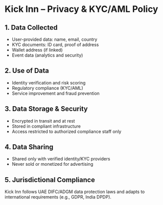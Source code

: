 # Kick Inn – Privacy & KYC/AML Policy

## 1. Data Collected
- User-provided data: name, email, country
- KYC documents: ID card, proof of address
- Wallet address (if linked)
- Event data (analytics and security)

## 2. Use of Data
- Identity verification and risk scoring
- Regulatory compliance (KYC/AML)
- Service improvement and fraud prevention

## 3. Data Storage & Security
- Encrypted in transit and at rest
- Stored in compliant infrastructure
- Access restricted to authorized compliance staff only

## 4. Data Sharing
- Shared only with verified identity/KYC providers
- Never sold or monetized for advertising

## 5. Jurisdictional Compliance
Kick Inn follows UAE DIFC/ADGM data protection laws and adapts to international requirements (e.g., GDPR, India DPDP).

